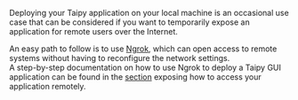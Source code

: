 Deploying your Taipy application on your local machine is an occasional use case that can be
considered if you want to temporarily expose an application for remote users over the Internet.

An easy path to follow is to use [Ngrok](https://ngrok.com/), which can open access to remote
systems without having to reconfigure the network settings.<br/>
A step-by-step documentation on how to use Ngrok to deploy a Taipy GUI application can be
found in the [section](../../../userman/configuration/gui-config.md#accessing-your-app-from-the-web) exposing
how to access your application remotely.
